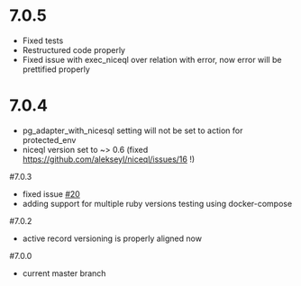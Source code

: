 # 7.0.5
* Fixed tests 
* Restructured code properly
* Fixed issue with exec_niceql over relation with error, now error will be prettified properly 

# 7.0.4
* pg_adapter_with_nicesql setting will not be set to action for protected_env
* niceql version set to ~> 0.6 (fixed https://github.com/alekseyl/niceql/issues/16 !)

#7.0.3
* fixed issue [#20](https://github.com/alekseyl/niceql/issues/20)
* adding support for multiple ruby versions testing using docker-compose

#7.0.2
* active record versioning is properly aligned now 

#7.0.0
* current master branch 